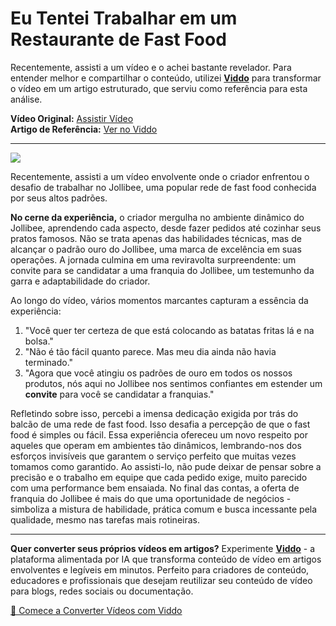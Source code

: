 # Eu Tentei Trabalhar em um Restaurante de Fast Food

Recentemente, assisti a um vídeo e o achei bastante revelador. Para entender melhor e compartilhar o conteúdo, utilizei **[Viddo](https://viddo.pro/)** para transformar o vídeo em um artigo estruturado, que serviu como referência para esta análise.

**Vídeo Original:** [Assistir Vídeo](https://www.youtube.com/watch?v=LjSIZeM1cCo)  
**Artigo de Referência:** [Ver no Viddo](https://viddo.pro/zh/video-result/b3f768b6-123e-469e-8956-bc8d0082915e)

---

![](https://img.youtube.com/vi/LjSIZeM1cCo/0.jpg)

Recentemente, assisti a um vídeo envolvente onde o criador enfrentou o desafio de trabalhar no Jollibee, uma popular rede de fast food conhecida por seus altos padrões.

**No cerne da experiência,** o criador mergulha no ambiente dinâmico do Jollibee, aprendendo cada aspecto, desde fazer pedidos até cozinhar seus pratos famosos. Não se trata apenas das habilidades técnicas, mas de alcançar o padrão ouro do Jollibee, uma marca de excelência em suas operações. A jornada culmina em uma reviravolta surpreendente: um convite para se candidatar a uma franquia do Jollibee, um testemunho da garra e adaptabilidade do criador.

Ao longo do vídeo, vários momentos marcantes capturam a essência da experiência:
1. "Você quer ter certeza de que está colocando as batatas fritas lá e na bolsa."
2. "Não é tão fácil quanto parece. Mas meu dia ainda não havia terminado."
3. "Agora que você atingiu os padrões de ouro em todos os nossos produtos, nós aqui no Jollibee nos sentimos confiantes em estender um **convite** para você se candidatar a franquias."

Refletindo sobre isso, percebi a imensa dedicação exigida por trás do balcão de uma rede de fast food. Isso desafia a percepção de que o fast food é simples ou fácil. Essa experiência ofereceu um novo respeito por aqueles que operam em ambientes tão dinâmicos, lembrando-nos dos esforços invisíveis que garantem o serviço perfeito que muitas vezes tomamos como garantido. Ao assisti-lo, não pude deixar de pensar sobre a precisão e o trabalho em equipe que cada pedido exige, muito parecido com uma performance bem ensaiada. No final das contas, a oferta de franquia do Jollibee é mais do que uma oportunidade de negócios - simboliza a mistura de habilidade, prática comum e busca incessante pela qualidade, mesmo nas tarefas mais rotineiras.

---

**Quer converter seus próprios vídeos em artigos?** Experimente **[Viddo](https://viddo.pro/)** - a plataforma alimentada por IA que transforma conteúdo de vídeo em artigos envolventes e legíveis em minutos. Perfeito para criadores de conteúdo, educadores e profissionais que desejam reutilizar seu conteúdo de vídeo para blogs, redes sociais ou documentação.

[🚀 Comece a Converter Vídeos com Viddo](https://viddo.pro/)